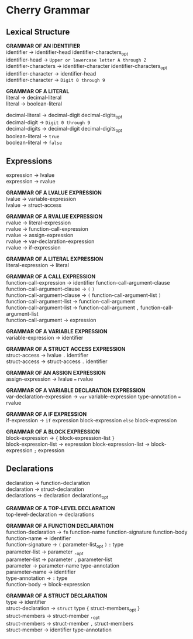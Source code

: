 # Cherry Grammar  

## Lexical Structure  

**GRAMMAR OF AN IDENTIFIER**  
identifier → identifier-head identifier-characters<sub>opt</sub>  
identifier-head → `Upper or lowercase letter A through Z`  
identifier-characters → identifier-character identifier-characters<sub>opt</sub>  
identifier-character → identifier-head  
identifier-character → `Digit 0 through 9`  

**GRAMMAR OF A LITERAL**  
literal → decimal-literal  
literal → boolean-literal 
 
decimal-literal → decimal-digit decimal-digits<sub>opt</sub>  
decimal-digit → `Digit 0 through 9`  
decimal-digits → decimal-digit decimal-digits<sub>opt</sub>  
boolean-literal → `true`  
boolean-literal → `false`   

## Expressions
expression → lvalue  
expression → rvalue   

**GRAMMAR OF A LVALUE EXPRESSION**  
lvalue → variable-expression  
lvalue → struct-access  

**GRAMMAR OF A RVALUE EXPRESSION**  
rvalue → literal-expression  
rvalue → function-call-expression  
rvalue → assign-expression  
rvalue → var-declaration-expression  
rvalue → if-expression    

**GRAMMAR OF A LITERAL EXPRESSION**  
literal-expression → literal  

**GRAMMAR OF A CALL EXPRESSION**  
function-call-expression → identifier function-call-argument-clause  
function-call-argument-clause → `(` `)`  
function-call-argument-clause → `(` function-call-argument-list `)`  
function-call-argument-list → function-call-argument  
function-call-argument-list → function-call-argument `,` function-call-argument-list  
function-call-argument → expression  

**GRAMMAR OF A VARIABLE EXPRESSION**  
variable-expression → identifier  

**GRAMMAR OF A STRUCT ACCESS EXPRESSION**   
struct-access → lvalue `.` identifier    
struct-access → struct-access `.` identifier  

**GRAMMAR OF AN ASSIGN EXPRESSION**     
assign-expression → lvalue `=` rvalue  
  
**GRAMMAR OF A VARIABLE DECLARATION EXPRESSION**  
var-declaration-expression → `var` variable-expression type-annotation `=` rvalue

**GRAMMAR OF A IF EXPRESSION**    
if-expression → `if` expression block-expression `else` block-expression

**GRAMMAR OF A BLOCK EXPRESSION**    
block-expression → `{` block-expression-list `}`    
block-expression-list → expression
block-expression-list → block-expression `;` expression  

## Declarations  
declaration → function-declaration  
declaration → struct-declaration  
declarations → declaration declarations<sub>opt</sub>  

**GRAMMAR OF A TOP-LEVEL DECLARATION**  
top-level-declaration → declarations  

**GRAMMAR OF A FUNCTION DECLARATION**  
function-declaration → `fn` function-name function-signature  function-body  
function-name → identifier  
function-signature → `(` parameter-list<sub>opt</sub>  `)` `:` type  
parameter-list → parameter `,`<sub>opt</sub>  
parameter-list → parameter `,` parameter-list  
parameter → parameter-name type-annotation  
parameter-name → identifier  
type-annotation → `:` type  
function-body → block-expression  

**GRAMMAR OF A STRUCT DECLARATION**    
type → identifier  
struct-declaration → `struct` type `{`  struct-members<sub>opt</sub> `}`  
struct-members → struct-member `,`<sub>opt</sub>  
struct-members → struct-member `,` struct-members  
struct-member → identifier type-annotation  
